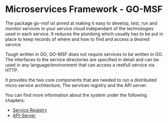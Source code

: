 # Microservices Framework - GO-MSF

The package go-msf ist aimed at making it easy to develop, test, run and monitor services in your service cloud independant of the technologies used in each service. It reduces the plumbing which usually has to be put in place to keep records of where and how to find and access a desired service.

Tough written in GO, GO-MSF does not require services to be written in GO. The interfaces to the service directories are specified in detail and can be used in any language/environment that can access a restfull service via HTTP.

It provides the two core components that are needed to run a distributed micro service architecture; The services registry and the API server.

You can find more information about the system under the following chapters:

* [Service Registry](ServiceRegistry.md "Service Registry")
* [API-Server](ApiServer.md "API-Server")

